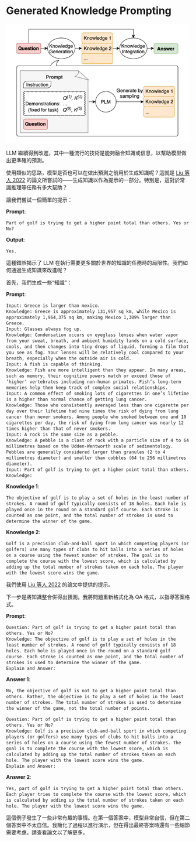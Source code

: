 # Generated Knowledge Prompting

![](./assets/gen-knowledge.webp)

LLM 繼續得到改進，其中一種流行的技術是能夠融合知識或信息，以幫助模型做出更準確的預測。

使用類似的思路，模型是否也可以在做出預測之前用於生成知識呢？這就是 [Liu 等人 2022](https://arxiv.org/pdf/2110.08387.pdf) 的論文所嘗試的——生成知識以作為提示的一部分。特別是，這對於常識推理等任務有多大幫助？

讓我們嘗試一個簡單的提示：

**Prompt**:

```console
Part of golf is trying to get a higher point total than others. Yes or No?
```

**Output**:

```console
Yes.
```

這種錯誤揭示了 LLM 在執行需要更多關於世界的知識的任務時的局限性。我們如何通過生成知識來改進呢？

首先，我們生成一些“知識”：

**Prompt**:

```console
Input: Greece is larger than mexico.
Knowledge: Greece is approximately 131,957 sq km, while Mexico is approximately 1,964,375 sq km, making Mexico 1,389% larger than Greece.
Input: Glasses always fog up.
Knowledge: Condensation occurs on eyeglass lenses when water vapor from your sweat, breath, and ambient humidity lands on a cold surface, cools, and then changes into tiny drops of liquid, forming a film that you see as fog. Your lenses will be relatively cool compared to your breath, especially when the outside air is cold.
Input: A fish is capable of thinking.
Knowledge: Fish are more intelligent than they appear. In many areas, such as memory, their cognitive powers match or exceed those of ’higher’ vertebrates including non-human primates. Fish’s long-term memories help them keep track of complex social relationships.
Input: A common effect of smoking lots of cigarettes in one’s lifetime is a higher than normal chance of getting lung cancer.
Knowledge: Those who consistently averaged less than one cigarette per day over their lifetime had nine times the risk of dying from lung cancer than never smokers. Among people who smoked between one and 10 cigarettes per day, the risk of dying from lung cancer was nearly 12 times higher than that of never smokers.
Input: A rock is the same size as a pebble.
Knowledge: A pebble is a clast of rock with a particle size of 4 to 64 millimetres based on the Udden-Wentworth scale of sedimentology. Pebbles are generally considered larger than granules (2 to 4 millimetres diameter) and smaller than cobbles (64 to 256 millimetres diameter).
Input: Part of golf is trying to get a higher point total than others.
Knowledge:
```

**Knowledge 1**:

```console
The objective of golf is to play a set of holes in the least number of strokes. A round of golf typically consists of 18 holes. Each hole is played once in the round on a standard golf course. Each stroke is counted as one point, and the total number of strokes is used to determine the winner of the game.
```

**Knowledge 2**:

```console
Golf is a precision club-and-ball sport in which competing players (or golfers) use many types of clubs to hit balls into a series of holes on a course using the fewest number of strokes. The goal is to complete the course with the lowest score, which is calculated by adding up the total number of strokes taken on each hole. The player with the lowest score wins the game.
```

我們使用 [Liu 等人 2022](https://arxiv.org/pdf/2110.08387.pdf) 的論文中提供的提示。

下一步是將知識整合併得出預測。我將問題重新格式化為 QA 格式，以指導答案格式。

**Prompt**:

```console
Question: Part of golf is trying to get a higher point total than others. Yes or No?
Knowledge: The objective of golf is to play a set of holes in the least number of strokes. A round of golf typically consists of 18 holes. Each hole is played once in the round on a standard golf course. Each stroke is counted as one point, and the total number of strokes is used to determine the winner of the game.
Explain and Answer: 
```

**Answer 1**:

```console
No, the objective of golf is not to get a higher point total than others. Rather, the objective is to play a set of holes in the least number of strokes. The total number of strokes is used to determine the winner of the game, not the total number of points.
```

```console
Question: Part of golf is trying to get a higher point total than others. Yes or No?
Knowledge: Golf is a precision club-and-ball sport in which competing players (or golfers) use many types of clubs to hit balls into a series of holes on a course using the fewest number of strokes. The goal is to complete the course with the lowest score, which is calculated by adding up the total number of strokes taken on each hole. The player with the lowest score wins the game.
Explain and Answer:
```

**Answer 2**:

```console
Yes, part of golf is trying to get a higher point total than others. Each player tries to complete the course with the lowest score, which is calculated by adding up the total number of strokes taken on each hole. The player with the lowest score wins the game.
```

這個例子發生了一些非常有趣的事情。在第一個答案中，模型非常自信，但在第二個答案中不太自信。我簡化了過程以進行演示，但在得出最終答案時還有一些細節需要考慮。請查看論文以了解更多。